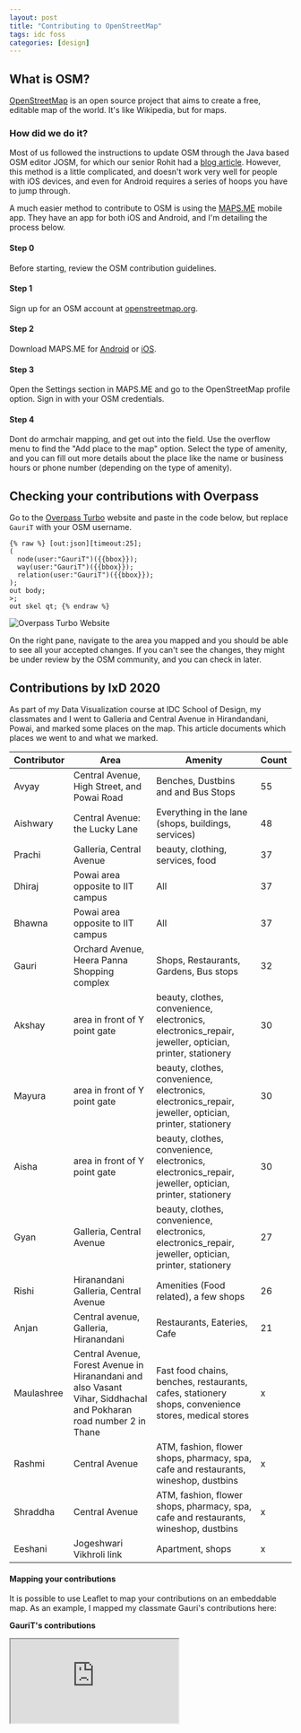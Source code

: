 ```yaml
---
layout: post
title: "Contributing to OpenStreetMap"
tags: idc foss
categories: [design]
---
```


## What is OSM?

[OpenStreetMap](https://www.openstreetmap.org) is an open source project that aims to create a free, editable map of the world. It's like Wikipedia, but for maps.

### How did we do it?

Most of us followed the instructions to update OSM through the Java based OSM editor JOSM, for which our senior Rohit had a [blog article](http://rohitg.in/2017/08/31/ContribOSM/). However, this method is a little complicated, and doesn't work very well for people with iOS devices, and even for Android requires a series of hoops you have to jump through.

A much easier method to contribute to OSM is using the [MAPS.ME](https://maps.me/) mobile app. They have an app for both iOS and Android, and I'm detailing the process below.

#### Step 0

Before starting, review the OSM contribution guidelines.

#### Step 1

Sign up for an OSM account at [openstreetmap.org](https://www.openstreetmap.org/).

#### Step 2

Download MAPS.ME for [Android](https://play.google.com/store/apps/details?id=com.mapswithme.maps.pro&hl=en_IN) or [iOS](https://apps.apple.com/us/app/maps-me-offline-map-nav/id510623322).

#### Step 3

Open the Settings section in MAPS.ME and go to the OpenStreetMap profile option. Sign in with your OSM credentials.

#### Step 4

Dont do armchair mapping, and get out into the field. Use the overflow menu to find the "Add place to the map" option. Select the type of amenity, and you can fill out more details about the place like the name or business hours or phone number (depending on the type of amenity).

## Checking your contributions with Overpass

Go to the [Overpass Turbo](https://overpass-turbo.eu/) website and paste in the code below, but replace `GauriT` with your OSM username.

```
{% raw %} [out:json][timeout:25];
(
  node(user:"GauriT")({{bbox}});
  way(user:"GauriT")({{bbox}});
  relation(user:"GauriT")({{bbox}});
);
out body;
>;
out skel qt; {% endraw %}
```

![Overpass Turbo Website](https://gyanl.com/assets/overpass.png)

On the right pane, navigate to the area you mapped and you should be able to see all your accepted changes. If you can't see the changes, they might be under review by the OSM community, and you can check in later.

## Contributions by IxD 2020

As part of my Data Visualization course at IDC School of Design, my classmates and I went to Galleria and Central Avenue in Hirandandani, Powai, and marked some places on the map. This article documents which places we went to and what we marked.

| Contributor | Area                                                                                                               | Amenity                                                                                                | Count |
| ----------- | ------------------------------------------------------------------------------------------------------------------ | ------------------------------------------------------------------------------------------------------ | ----- |
| Avyay       | Central Avenue, High Street, and Powai Road                                                                        | Benches, Dustbins and and Bus Stops                                                                    | 55    |
| Aishwary    | Central Avenue: the Lucky Lane                                                                                     | Everything in the lane (shops, buildings, services)                                                    | 48    |
| Prachi      | Galleria, Central Avenue                                                                                           | beauty, clothing, services, food                                                                       | 37    |
| Dhiraj      | Powai area opposite to IIT campus                                                                                  | All                                                                                                    | 37    |
| Bhawna      | Powai area opposite to IIT campus                                                                                  | All                                                                                                    | 37    |
| Gauri       | Orchard Avenue, Heera Panna Shopping complex                                                                       | Shops, Restaurants, Gardens, Bus stops                                                                 | 32    |
| Akshay      | area in front of Y point gate                                                                                      | beauty, clothes, convenience, electronics, electronics_repair, jeweller, optician, printer, stationery | 30    |
| Mayura      | area in front of Y point gate                                                                                      | beauty, clothes, convenience, electronics, electronics_repair, jeweller, optician, printer, stationery | 30    |
| Aisha       | area in front of Y point gate                                                                                      | beauty, clothes, convenience, electronics, electronics_repair, jeweller, optician, printer, stationery | 30    |
| Gyan        | Galleria, Central Avenue                                                                                           | beauty, clothes, convenience, electronics, electronics_repair, jeweller, optician, printer, stationery | 27    |
| Rishi       | Hiranandani Galleria, Central Avenue                                                                               | Amenities (Food related), a few shops                                                                  | 26    |
| Anjan       | Central avenue, Galleria, Hiranandani                                                                              | Restaurants, Eateries, Cafe                                                                            | 21    |
| Maulashree  | Central Avenue, Forest Avenue in Hiranandani and also Vasant Vihar, Siddhachal and Pokharan road number 2 in Thane | Fast food chains, benches, restaurants, cafes, stationery shops, convenience stores, medical stores    | x     |
| Rashmi      | Central Avenue                                                                                                     | ATM, fashion, flower shops, pharmacy, spa, cafe and restaurants, wineshop, dustbins                    | x     |
| Shraddha    | Central Avenue                                                                                                     | ATM, fashion, flower shops, pharmacy, spa, cafe and restaurants, wineshop, dustbins                    | x     |
| Eeshani     | Jogeshwari Vikhroli link                                                                                           | Apartment, shops                                                                                       | x     |

#### Mapping your contributions

It is possible to use Leaflet to map your contributions on an embeddable map. As an example, I mapped my classmate Gauri's contributions here:

**GauriT's contributions**

<iframe src="https://overpass-turbo.eu/map.html?Q=%2F*%0AThis%20is%20an%20example%20Overpass%20query.%0ATry%20it%20out%20by%20pressing%20the%20Run%20button%20above!%0AYou%20can%20find%20more%20examples%20with%20the%20Load%20tool.%0A*%2F%0A%0A%20%5Bout%3Ajson%5D%5Btimeout%3A25%5D%3B%0A(%0A%20%20node(user%3A%22GauriT%22)(19.10746008762309%2C72.89656162261963%2C19.13645149519419%2C72.93050765991211)%3B%0A%20%20way(user%3A%22GauriT%22)(19.10746008762309%2C72.89656162261963%2C19.13645149519419%2C72.93050765991211)%3B%0A%20%20relation(user%3A%22GauriT%22)(19.10746008762309%2C72.89656162261963%2C19.13645149519419%2C72.93050765991211)%3B%0A)%3B%0Aout%20body%3B%0A%3E%3B%0Aout%20skel%20qt%3B%20
"></iframe>
